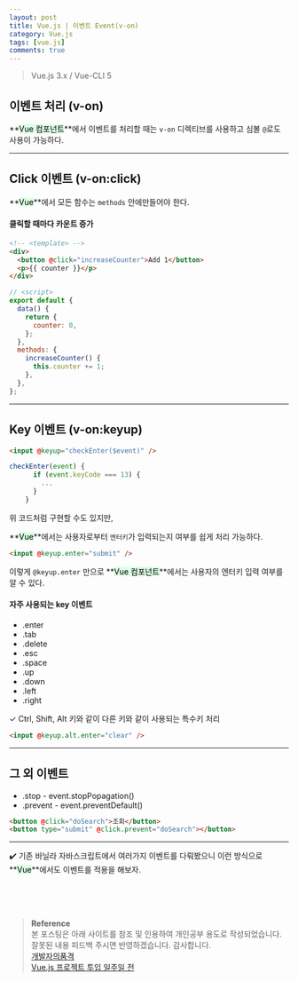 ```yaml
---
layout: post
title: Vue.js | 이벤트 Event(v-on)
category: Vue.js
tags: [vue.js]
comments: true
---
```


> Vue.js 3.x / Vue-CLI 5

## 이벤트 처리 (v-on)

**<mark style='background-color: #dcffe4'>Vue 컴포넌트</mark>**에서 이벤트를 처리할 때는 `v-on` 디렉티브를 사용하고 심볼 `@`로도 사용이 가능하다.

---

## Click 이벤트 (v-on:click)

**<mark style='background-color: #dcffe4'>Vue</mark>**에서 모든 함수는 `methods` 안에만들어야 한다.

#### 클릭할 때마다 카운트 증가

```html
<!-- <template> -->
<div>
  <button @click="increaseCounter">Add 1</button>
  <p>{{ counter }}</p>
</div>
```

```javascript
// <script>
export default {
  data() {
    return {
      counter: 0,
    };
  },
  methods: {
    increaseCounter() {
      this.counter += 1;
    },
  },
};
```

---

## Key 이벤트 (v-on:keyup)

```html
<input @keyup="checkEnter($event)" />
```

```javascript
checkEnter(event) {
      if (event.keyCode === 13) {
        ...
      }
    }
```

위 코드처럼 구현할 수도 있지만,

**<mark style='background-color: #dcffe4'>Vue</mark>**에서는 사용자로부터 `엔터키`가 입력되는지 여부를 쉽게 처리 가능하다.

```html
<input @keyup.enter="submit" />
```

이렇게 `@keyup.enter` 만으로 **<mark style='background-color: #dcffe4'>Vue 컴포넌트</mark>**에서는 사용자의 엔터키 입력 여부를 알 수 있다.

#### 자주 사용되는 key 이벤트

- .enter
- .tab
- .delete
- .esc
- .space
- .up
- .down
- .left
- .right

✓ Ctrl, Shift, Alt 키와 같이 다른 키와 같이 사용되는 특수키 처리

```html
<input @keyup.alt.enter="clear" />
```

---

## 그 외 이벤트

- .stop - event.stopPopagation()
- .prevent - event.preventDefault()

```html
<button @click="doSearch">조회</button>
<button type="submit" @click.prevent="doSearch"></button>
```

---

✔️ 기존 바닐라 자바스크립트에서 여러가지 이벤트를 다뤄봤으니 이런 방식으로 **<mark style='background-color: #dcffe4'>Vue</mark>**에서도 이벤트를 적용을 해보자.

<br>
<br>
<br>

> **Reference**  
> 본 포스팅은 아래 사이트를 참조 및 인용하여 개인공부 용도로 작성되었습니다.  
> 잘못된 내용 피드백 주시면 반영하겠습니다. 감사합니다.  
> [개발자의품격](https://www.youtube.com/c/개발자의품격)  
> [Vue.js 프로젝트 투입 일주일 전](http://www.yes24.com/Product/Goods/101926719)
